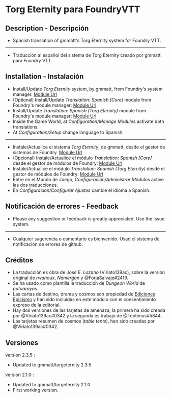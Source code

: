 # Torg Eternity para FoundryVTT

## Description - Descripción  

* Spanish translation of gmmatt's Torg Eternity system for Foundry VTT.
----
* Traducción al español del sistema de Torg Eternity creado por gmmatt para Foundry VTT.

## Installation - Instalación  

* Install/Update _Torg Eternity_ system, by gmmatt, from Foundry's system manager.
[Module Url](https://github.com/gmmatt/torgeternity)
* (Optional) Install/Update _Translation: Spanish [Core]_ module from Foundry's module manager:
[Module Url](https://foundryvtt.com/packages/FoundryVTT-ES/)
* Install/Update _Translation: Spanish (Torg Eternity)_ module from Foundry's module manager:
[Module Url](https://foundryvtt.com/packages/fvtt-module-torgeternity-es/)
* Inside the Game World, at _Configuration/Manage Modules_ activate both translations.
* At _Configuration/Setup_ change language to Spanish.
----
* Instale/Actualice el sistema _Torg Eternity_, de gmmatt, desde el gestor de sistemas de Foundry.
[Module Url](https://github.com/gmmatt/torgeternity)
* (Opcional) Instale/Actualice el módulo _Translation: Spanish [Core]_ desde el gestor de módulos de Foundry:
[Module Url](https://foundryvtt.com/packages/FoundryVTT-ES/)
* Instale/Actualice el módulo _Translation: Spanish (Torg Eternity)_ desde el gestor de módulos de Foundry:
[Module Url](https://foundryvtt.com/packages/fvtt-module-torgeternity-es/)
* Entre en el Mundo de Juego, _Configuración/Administrar Módulos_ active las dos traducciones.
* En _Configuración/Configurar Ajustes_ cambie el idioma a Spanish.

## Notificación de errores - Feedback  

* Please any suggestion or feedback is greatly appreciated. Use the issue system.
----
* Cualquier sugerencia o comentario es bienvenido. Usad el sistema de notificación de errores de github.

## Créditos  

* La traducción es obra de *José E. Lozano* (Viriato139ac), sobre la versión original de *rwanoux*, *Namergon* y @ForjaSalvaje#2419.
* Se ha usado como plantilla la traducción de *Dungeon World* de *patoarayas*.
* Las cartas de destino, drama y cosmos son propiedad de [Ediciones Epicismo](https://edicionesepicismo.com/) y han sido incluidas en este módulo con el consentimiento expreso de la editorial.
* Hay dos versiones de las tarjetas de amenaza, la primera ha sido creada por @Viriato139ac#0342 y la segunda es trabajo de @Teotimus#5844.
* Las tarjetas resumen de cosmos (*table tents*), han sido creadas por @Viriato139ac#0342.

## Versiones

version 2.3.5 :

* Updated to gmmatt/torgeternity 2.3.5

version 2.1.0 :

* Updated to gmmatt/torgeternity 2.1.0
* First working version.
